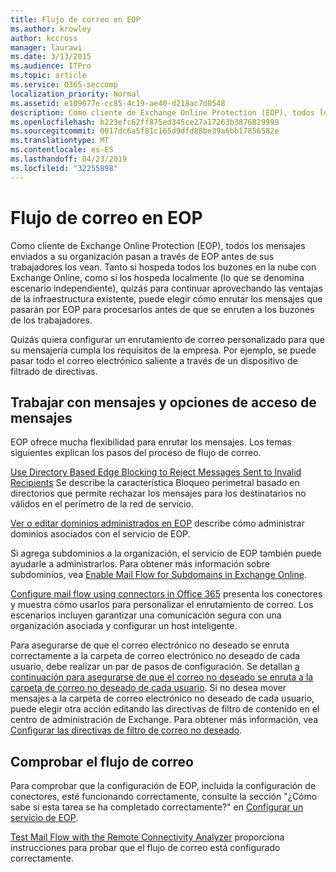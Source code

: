 ```yaml
---
title: Flujo de correo en EOP
ms.author: krowley
author: kccross
manager: laurawi
ms.date: 3/13/2015
ms.audience: ITPro
ms.topic: article
ms.service: O365-seccomp
localization_priority: Normal
ms.assetid: e109077e-cc85-4c19-ae40-d218ac7d0548
description: Como cliente de Exchange Online Protection (EOP), todos los mensajes enviados a su organización pasan a través de EOP antes de sus trabajadores los vean. Tanto si hospeda todos los buzones en la nube con Exchange Online, como si los hospeda localmente (lo que se denomina escenario independiente), quizás para continuar aprovechando las ventajas de la infraestructura existente, puede elegir cómo enrutar los mensajes que pasarán por EOP para procesarlos antes de que se enruten a los buzones de los trabajadores.
ms.openlocfilehash: b223efc62ff875ed345ce27a17263b3876829999
ms.sourcegitcommit: 0017dc6a5f81c165d9dfd88be39a6bb17856582e
ms.translationtype: MT
ms.contentlocale: es-ES
ms.lasthandoff: 04/23/2019
ms.locfileid: "32255898"
---
```

# <a name="mail-flow-in-eop"></a>Flujo de correo en EOP

Como cliente de Exchange Online Protection (EOP), todos los mensajes enviados a su organización pasan a través de EOP antes de sus trabajadores los vean. Tanto si hospeda todos los buzones en la nube con Exchange Online, como si los hospeda localmente (lo que se denomina escenario independiente), quizás para continuar aprovechando las ventajas de la infraestructura existente, puede elegir cómo enrutar los mensajes que pasarán por EOP para procesarlos antes de que se enruten a los buzones de los trabajadores.
  
Quizás quiera configurar un enrutamiento de correo personalizado para que su mensajería cumpla los requisitos de la empresa. Por ejemplo, se puede pasar todo el correo electrónico saliente a través de un dispositivo de filtrado de directivas. 
  
## <a name="working-with-messages-and-message-access-options"></a>Trabajar con mensajes y opciones de acceso de mensajes

EOP ofrece mucha flexibilidad para enrutar los mensajes. Los temas siguientes explican los pasos del proceso de flujo de correo.
  
[Use Directory Based Edge Blocking to Reject Messages Sent to Invalid Recipients](http://technet.microsoft.com/library/ca7b7416-92ed-40ad-abdb-695be46ea2e4.aspx) Se describe la característica Bloqueo perimetral basado en directorios que permite rechazar los mensajes para los destinatarios no válidos en el perímetro de la red de servicio. 
  
[Ver o editar dominios administrados en EOP](https://docs.microsoft.com/exchange/mail-flow-best-practices/manage-accepted-domains/manage-accepted-domains) describe cómo administrar dominios asociados con el servicio de EOP. 
  
Si agrega subdominios a la organización, el servicio de EOP también puede ayudarle a administrarlos. Para obtener más información sobre subdominios, vea [Enable Mail Flow for Subdomains in Exchange Online](http://technet.microsoft.com/library/4033a30a-f506-481c-8ef0-fd9a0508ae38.aspx).
  
[Configure mail flow using connectors in Office 365](http://technet.microsoft.com/library/854b5a50-4462-4836-a092-37e208d29624.aspx) presenta los conectores y muestra cómo usarlos para personalizar el enrutamiento de correo. Los escenarios incluyen garantizar una comunicación segura con una organización asociada y configurar un host inteligente. 
  
Para asegurarse de que el correo electrónico no deseado se enruta correctamente a la carpeta de correo electrónico no deseado de cada usuario, debe realizar un par de pasos de configuración. Se detallan [a continuación para asegurarse de que el correo no deseado se enruta a la carpeta de correo no deseado de cada usuario](../ensure-that-spam-is-routed-to-each-user-s-junk-email-folder.md). Si no desea mover mensajes a la carpeta de correo electrónico no deseado de cada usuario, puede elegir otra acción editando las directivas de filtro de contenido en el centro de administración de Exchange. Para obtener más información, vea [Configurar las directivas de filtro de correo no deseado](../configure-your-spam-filter-policies.md).
  
## <a name="verify-mail-flow"></a>Comprobar el flujo de correo

Para comprobar que la configuración de EOP, incluida la configuración de conectores, esté funcionando correctamente, consulte la sección "¿Cómo sabe si esta tarea se ha completado correctamente?" en [Configurar un servicio de EOP](set-up-your-eop-service.md). 
  
[Test Mail Flow with the Remote Connectivity Analyzer](http://technet.microsoft.com/library/6c8c2964-d553-4329-8166-6e508dd63fa0.aspx) proporciona instrucciones para probar que el flujo de correo está configurado correctamente. 
  


